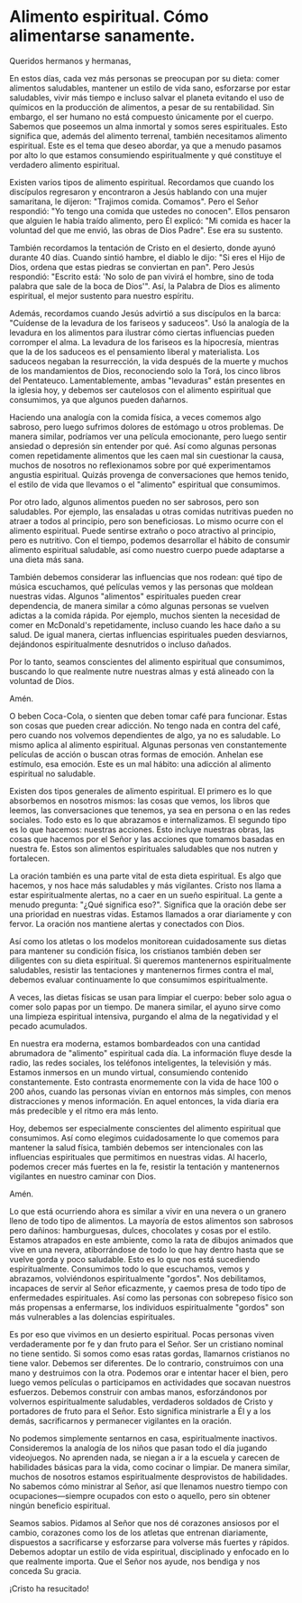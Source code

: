 # Alimento espiritual. Cómo alimentarse sanamente.  

Queridos hermanos y hermanas,  

En estos días, cada vez más personas se preocupan por su dieta: comer alimentos saludables, mantener un estilo de vida sano, esforzarse por estar saludables, vivir más tiempo e incluso salvar el planeta evitando el uso de químicos en la producción de alimentos, a pesar de su rentabilidad. Sin embargo, el ser humano no está compuesto únicamente por el cuerpo. Sabemos que poseemos un alma inmortal y somos seres espirituales. Esto significa que, además del alimento terrenal, también necesitamos alimento espiritual. Este es el tema que deseo abordar, ya que a menudo pasamos por alto lo que estamos consumiendo espiritualmente y qué constituye el verdadero alimento espiritual.  

Existen varios tipos de alimento espiritual. Recordamos que cuando los discípulos regresaron y encontraron a Jesús hablando con una mujer samaritana, le dijeron: "Trajimos comida. Comamos". Pero el Señor respondió: "Yo tengo una comida que ustedes no conocen". Ellos pensaron que alguien le había traído alimento, pero Él explicó: "Mi comida es hacer la voluntad del que me envió, las obras de Dios Padre". Ese era su sustento.  

También recordamos la tentación de Cristo en el desierto, donde ayunó durante 40 días. Cuando sintió hambre, el diablo le dijo: "Si eres el Hijo de Dios, ordena que estas piedras se conviertan en pan". Pero Jesús respondió: "Escrito está: 'No solo de pan vivirá el hombre, sino de toda palabra que sale de la boca de Dios'". Así, la Palabra de Dios es alimento espiritual, el mejor sustento para nuestro espíritu.  

Además, recordamos cuando Jesús advirtió a sus discípulos en la barca: "Cuídense de la levadura de los fariseos y saduceos". Usó la analogía de la levadura en los alimentos para ilustrar cómo ciertas influencias pueden corromper el alma. La levadura de los fariseos es la hipocresía, mientras que la de los saduceos es el pensamiento liberal y materialista. Los saduceos negaban la resurrección, la vida después de la muerte y muchos de los mandamientos de Dios, reconociendo solo la Torá, los cinco libros del Pentateuco. Lamentablemente, ambas "levaduras" están presentes en la iglesia hoy, y debemos ser cautelosos con el alimento espiritual que consumimos, ya que algunos pueden dañarnos.  

Haciendo una analogía con la comida física, a veces comemos algo sabroso, pero luego sufrimos dolores de estómago u otros problemas. De manera similar, podríamos ver una película emocionante, pero luego sentir ansiedad o depresión sin entender por qué. Así como algunas personas comen repetidamente alimentos que les caen mal sin cuestionar la causa, muchos de nosotros no reflexionamos sobre por qué experimentamos angustia espiritual. Quizás provenga de conversaciones que hemos tenido, el estilo de vida que llevamos o el "alimento" espiritual que consumimos.  

Por otro lado, algunos alimentos pueden no ser sabrosos, pero son saludables. Por ejemplo, las ensaladas u otras comidas nutritivas pueden no atraer a todos al principio, pero son beneficiosas. Lo mismo ocurre con el alimento espiritual. Puede sentirse extraño o poco atractivo al principio, pero es nutritivo. Con el tiempo, podemos desarrollar el hábito de consumir alimento espiritual saludable, así como nuestro cuerpo puede adaptarse a una dieta más sana.  

También debemos considerar las influencias que nos rodean: qué tipo de música escuchamos, qué películas vemos y las personas que moldean nuestras vidas. Algunos "alimentos" espirituales pueden crear dependencia, de manera similar a cómo algunas personas se vuelven adictas a la comida rápida. Por ejemplo, muchos sienten la necesidad de comer en McDonald's repetidamente, incluso cuando les hace daño a su salud. De igual manera, ciertas influencias espirituales pueden desviarnos, dejándonos espiritualmente desnutridos o incluso dañados.  

Por lo tanto, seamos conscientes del alimento espiritual que consumimos, buscando lo que realmente nutre nuestras almas y está alineado con la voluntad de Dios.  

Amén.  

O beben Coca-Cola, o sienten que deben tomar café para funcionar. Estas son cosas que pueden crear adicción. No tengo nada en contra del café, pero cuando nos volvemos dependientes de algo, ya no es saludable. Lo mismo aplica al alimento espiritual. Algunas personas ven constantemente películas de acción o buscan otras formas de emoción. Anhelan ese estímulo, esa emoción. Este es un mal hábito: una adicción al alimento espiritual no saludable.  

Existen dos tipos generales de alimento espiritual. El primero es lo que absorbemos en nosotros mismos: las cosas que vemos, los libros que leemos, las conversaciones que tenemos, ya sea en persona o en las redes sociales. Todo esto es lo que abrazamos e internalizamos. El segundo tipo es lo que hacemos: nuestras acciones. Esto incluye nuestras obras, las cosas que hacemos por el Señor y las acciones que tomamos basadas en nuestra fe. Estos son alimentos espirituales saludables que nos nutren y fortalecen.  

La oración también es una parte vital de esta dieta espiritual. Es algo que hacemos, y nos hace más saludables y más vigilantes. Cristo nos llama a estar espiritualmente alertas, no a caer en un sueño espiritual. La gente a menudo pregunta: "¿Qué significa eso?". Significa que la oración debe ser una prioridad en nuestras vidas. Estamos llamados a orar diariamente y con fervor. La oración nos mantiene alertas y conectados con Dios.  

Así como los atletas o los modelos monitorean cuidadosamente sus dietas para mantener su condición física, los cristianos también deben ser diligentes con su dieta espiritual. Si queremos mantenernos espiritualmente saludables, resistir las tentaciones y mantenernos firmes contra el mal, debemos evaluar continuamente lo que consumimos espiritualmente.  

A veces, las dietas físicas se usan para limpiar el cuerpo: beber solo agua o comer solo papas por un tiempo. De manera similar, el ayuno sirve como una limpieza espiritual intensiva, purgando el alma de la negatividad y el pecado acumulados.  

En nuestra era moderna, estamos bombardeados con una cantidad abrumadora de "alimento" espiritual cada día. La información fluye desde la radio, las redes sociales, los teléfonos inteligentes, la televisión y más. Estamos inmersos en un mundo virtual, consumiendo contenido constantemente. Esto contrasta enormemente con la vida de hace 100 o 200 años, cuando las personas vivían en entornos más simples, con menos distracciones y menos información. En aquel entonces, la vida diaria era más predecible y el ritmo era más lento.  

Hoy, debemos ser especialmente conscientes del alimento espiritual que consumimos. Así como elegimos cuidadosamente lo que comemos para mantener la salud física, también debemos ser intencionales con las influencias espirituales que permitimos en nuestras vidas. Al hacerlo, podemos crecer más fuertes en la fe, resistir la tentación y mantenernos vigilantes en nuestro caminar con Dios.  

Amén.

Lo que está ocurriendo ahora es similar a vivir en una nevera o un granero lleno de todo tipo de alimentos. La mayoría de estos alimentos son sabrosos pero dañinos: hamburguesas, dulces, chocolates y cosas por el estilo. Estamos atrapados en este ambiente, como la rata de dibujos animados que vive en una nevera, atiborrándose de todo lo que hay dentro hasta que se vuelve gorda y poco saludable. Esto es lo que nos está sucediendo espiritualmente. Consumimos todo lo que escuchamos, vemos y abrazamos, volviéndonos espiritualmente "gordos". Nos debilitamos, incapaces de servir al Señor eficazmente, y caemos presa de todo tipo de enfermedades espirituales. Así como las personas con sobrepeso físico son más propensas a enfermarse, los individuos espiritualmente "gordos" son más vulnerables a las dolencias espirituales.  

Es por eso que vivimos en un desierto espiritual. Pocas personas viven verdaderamente por fe y dan fruto para el Señor. Ser un cristiano nominal no tiene sentido. Si somos como esas ratas gordas, llamarnos cristianos no tiene valor. Debemos ser diferentes. De lo contrario, construimos con una mano y destruimos con la otra. Podemos orar e intentar hacer el bien, pero luego vemos películas o participamos en actividades que socavan nuestros esfuerzos. Debemos construir con ambas manos, esforzándonos por volvernos espiritualmente saludables, verdaderos soldados de Cristo y portadores de fruto para el Señor. Esto significa ministrarle a Él y a los demás, sacrificarnos y permanecer vigilantes en la oración.  

No podemos simplemente sentarnos en casa, espiritualmente inactivos. Consideremos la analogía de los niños que pasan todo el día jugando videojuegos. No aprenden nada, se niegan a ir a la escuela y carecen de habilidades básicas para la vida, como cocinar o limpiar. De manera similar, muchos de nosotros estamos espiritualmente desprovistos de habilidades. No sabemos cómo ministrar al Señor, así que llenamos nuestro tiempo con ocupaciones—siempre ocupados con esto o aquello, pero sin obtener ningún beneficio espiritual.  

Seamos sabios. Pidamos al Señor que nos dé corazones ansiosos por el cambio, corazones como los de los atletas que entrenan diariamente, dispuestos a sacrificarse y esforzarse para volverse más fuertes y rápidos. Debemos adoptar un estilo de vida espiritual, disciplinado y enfocado en lo que realmente importa. Que el Señor nos ayude, nos bendiga y nos conceda Su gracia.  

¡Cristo ha resucitado!

